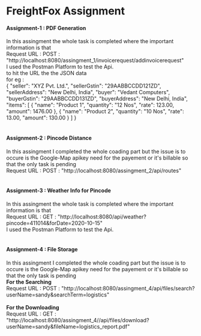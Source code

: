 # FreightFox Assignment

<h4> Assignment-1 : PDF Generation </h4>
        In this assingment the whole task is completed where the important information is that 
        </br>
        Request URL : POST : "http://localhost:8080/assingment_1/invoicerequest/addinvoicerequest"
        </br>
        I used the Postman Platform to test the Api.
        </br>
        to hit the URL the the JSON data 
        </br>
        for eg :  
        </br>
                    {
                        "seller": "XYZ Pvt. Ltd.",
                        "sellerGstin": "29AABBCCDD121ZD",
                        "sellerAddress": "New Delhi, India",
                        "buyer": "Vedant Computers",
                        "buyerGstin": "29AABBCCDD131ZD",
                        "buyerAddress": "New Delhi, India",
                        "items": [
                                    {
                                    "name": "Product 1",
                                    "quantity": "12 Nos",
                                    "rate": 123.00,
                                    "amount": 1476.00
                                    },
                                    {
                                    "name": "Product 2",
                                    "quantity": "10 Nos",
                                    "rate": 13.00,
                                    "amount": 130.00
                                    }
                                ]
                    }
</br></br>
<h4> Assignment-2 : Pincode Distance </h4>
        In this assingment I completed the whole coading part but the issue is to occure is the
        Google-Map apikey need for the payement or it's billable so that the only task is pending
        </br>
        Request URL : POST : "http://localhost:8080/assingment_2/api/routes"
</br></br>
<h4> Assignment-3 : Weather Info for Pincode </h4>
        In this assingment the whole task is completed where the important information is that
        </br>
        Request URL : GET : "http://localhost:8080/api/weather?pincode=411014&forDate=2020-10-15"
         </br>
        I used the Postman Platform to test the Api.
        </br></br>

<h4> Assignment-4 : File Storage </h4>
        In this assingment I completed the whole coading part but the issue is to occure is the
        Google-Map apikey need for the payement or it's billable so that the only task is pending
        </br>
        <strong>For the Searching </strong></br>
            Request URL : POST : "http://localhost:8080/assingment_4/api/files/search?userName=sandy&searchTerm=logistics"</br></br>
        <strong>For the Downloading </strong></br>
            Request URL : GET : "http://localhost:8080/assingment_4//api/files/download?userName=sandy&fileName=logistics_report.pdf"